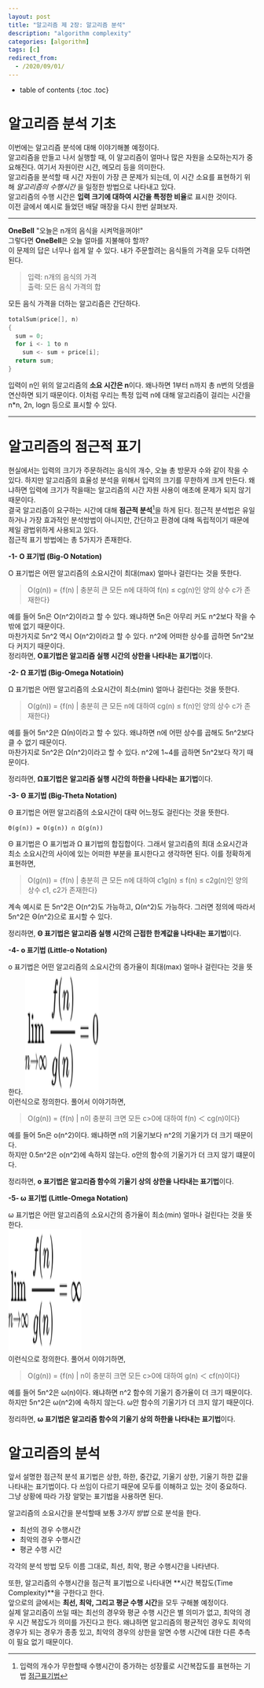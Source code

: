 ```yaml
---
layout: post
title: "알고리즘 제 2장: 알고리즘 분석"
description: "algorithm complexity"
categories: [algorithm]
tags: [c]
redirect_from:
  - /2020/09/01/
---
```

* table of contents
{:toc .toc}
# 알고리즘 분석 기초
이번에는 알고리즘 분석에 대해 이야기해볼 예정이다.  
알고리즘을 만들고 나서 실행할 때, 이 알고리즘이 얼마나 많은 자원을 소모하는지가 중요해진다. 여기서 자원이란 시간, 메모리 등을 의미한다.  
알고리즘을 분석할 때 시간 자원이 가장 큰 문제가 되는데, 이 시간 소요를 표현하기 위해 _알고리즘의 수행시간_ 을 일정한 방법으로 나타내고 있다.  
알고리즘의 수행 시간은 **입력 크기에 대하여 시간을 특정한 비율**로 표시한 것이다.  
이전 글에서 예시로 들었던 배달 매장을 다시 한번 살펴보자.  
- - -

**OneBell** "오늘은 n개의 음식을 시켜먹을꺼야!"  
그렇다면 **OneBell**은 오늘 얼마를 지불해야 할까?  
이 문제의 답은 너무나 쉽게 알 수 있다. 내가 주문할려는 음식들의 가격을 모두 더하면 된다.  

> 입력: n개의 음식의 가격  
> 출력: 모든 음식 가격의 합  

모든 음식 가격을 더하는 알고리즘은 간단하다.  
~~~ c
totalSum(price[], n)
{
  sum = 0;
  for i <- 1 to n
    sum <- sum + price[i];
  return sum;
}
~~~
입력이 n인 위의 알고리즘의 **소요 시간은 n**이다. 왜나하면 1부터 n까지 총 n번의 덧셈을 연산하면 되기 때문이다.  이처럼 우리는 특정 입력 n에 대해 알고리즘이 걸리는 시간을 n*n, 2n, logn 등으로 표시할 수 있다.  
- - -
# 알고리즘의 점근적 표기
현실에서는 입력의 크기가 주문하려는 음식의 개수, 오늘 총 방문자 수와 같이 작을 수 있다.  하지만 알고리즘의 효율성 분석을 위해서 입력의 크기를 무한하게 크게 만든다. 왜냐하면 입력에 크기가 작을때는 알고리즘의 시간 자원 사용이 애초에 문제가 되지 않기 때문이다.  
결국 알고리즘이 요구하는 시간에 대해 **점근적 분석**[^1]을 하게 된다.  점근적 분석법은 유일하거나 가장 효과적인 분석방법이 아니지만, 간단하고 환경에 대해 독립적이기 때문에 제일 광법위하게 사용되고 있다.  
점근적 표기 방법에는 총 5가지가 존재한다.  

**-1-  Ο 표기법 (Big-O Notation)**     

Ο 표기법은 어떤 알고리즘의 소요시간이 최대(max) 얼마나 걸린다는 것을 뜻한다.   
>  O(g(n)) = {f(n) | 충분히 큰 모든 n에 대하여 f(n) ≤ cg(n)인 양의 상수 c가 존재한다}  

예를 들어 5n은 O(n^2)이라고 할 수 있다. 왜냐하면 5n은 아무리 커도 n^2보다 작을 수 밖에 없기 때문이다.  
마찬가지로 5n^2 역시 O(n^2)이라고 할 수 있다. n^2에 어떠한 상수를 곱하면 5n^2보다 커지기 때문이다.  
정리하면, **O표기법은 알고리즘 실행 시간의 상한을 나타내는 표기법**이다.

**-2- Ω 표기법 (Big-Omega Notatioin)**

Ω 표기법은 어떤 알고리즘의 소요시간이 최소(min) 얼마나 걸린다는 것을 뜻한다.  
>  O(g(n)) = {f(n) | 충분히 큰 모든 n에 대하여 cg(n) ≤ f(n)인 양의 상수 c가 존재한다}  

예를 들어 5n^2은 Ω(n)이라고 할 수 있다. 왜냐하면 n에 어떤 상수를 곱해도 5n^2보다 클 수 없기 때문이다.  
마찬가지로 5n^2은 Ω(n^2)이라고 할 수 있다. n^2에 1~4를 곱하면 5n^2보다 작기 때문이다.  

정리하면, **Ω표기법은 알고리즘 실행 시간의 하한을 나타내는 표기법**이다.  

**-3- Θ 표기법 (Big-Theta Notation)**

Θ 표기법은 어떤 알고리즘의 소요시간이 대략 어느정도 걸린다는 것을 뜻한다.  
~~~ dev
Θ(g(n)) = O(g(n)) ∩ Ω(g(n))
~~~
Θ 표기법은 O 표기법과 Ω 표기법의 합집합이다. 그래서 알고리즘의 최대 소요시간과 최소 소요시간의 사이에 있는 어떠한 부분을 표시한다고 생각하면 된다. 이를 정확하게 표현하면,
> O(g(n)) = {f(n) | 충분히 큰 모든 n에 대하여 c1g(n) ≤ f(n) ≤ c2g(n)인 양의 상수 c1, c2가 존재한다}

계속 예시로 든 5n^2은 O(n^2)도 가능하고, Ω(n^2)도 가능하다. 그러면 정의에 따라서 5n^2은 Θ(n^2)으로 표시할 수 있다.  

정리하면, **Θ 표기법은 알고리즘 실행 시간의 근접한 한계값을 나타내는 표기법**이다.  

**-4- o 표기법 (Little-o Notation)**  

o 표기법은 어떤 알고리즘의 소요시간의 증가율이 최대(max) 얼마나 걸린다는 것을 뜻한다.
<img itemprop="image" src="/assets/image/al02_1.svg" style="width:150px; height:250px;" alt="Overview" />  
이런식으로 정의한다. 풀어서 이야기하면,
> O(g(n)) = {f(n) | n이 충분히 크면 모든 c>0에 대하여 f(n) ＜ cg(n)이다}

예를 들어 5n은 o(n^2)이다. 왜냐하면 n의 기울기보다 n^2의 기울기가 더 크기 때문이다.  
하지만 0.5n^2은 o(n^2)에 속하지 않는다. o안의 함수의 기울기가 더 크지 않기 떄문이다.  

정리하면, **o 표기법은 알고리즘 함수의 기울기 상의 상한을 나타내는 표기법**이다.  

**-5- ω 표기법 (Little-Omega Notation)**

ω 표기법은 어떤 알고리즘의 소요시간의 증가율이 최소(min) 얼마나 걸린다는 것을 뜻한다.  
<img itemprop="image" src="/assets/image/al02_2.svg" style="width:150px; height:250px;" alt="Overview" />  
이런식으로 정의한다. 풀어서 이야기하면,
> O(g(n)) = {f(n) | n이 충분히 크면 모든 c>0에 대하여 g(n) ＜ cf(n)이다}

예를 들어 5n^2은 ω(n)이다. 왜냐하면 n^2 함수의 기울기 증가율이 더 크기 때문이다.  하지만 5n^2은 ω(n^2)에 속하지 않는다. ω안 함수의 기울기가 더 크지 않기 때문이다.  

정리하면, **ω 표기법은 알고리즘 함수의 기울기 상의 하한을 나타내는 표기법**이다.  

# 알고리즘의 분석

앞서 설명한 점근적 분석 표기법은 상한, 하한, 중간값, 기울기 상한, 기울기 하한 값을 나타내는 표기법이다.  다 쓰임이 다르기 때문에 모두를 이해하고 있는 것이 중요하다.  
그냥 상황에 따라 가장 알맞는 표기법을 사용하면 된다.  

알고리즘의 소요시간을 분석할때 보통 _3가지 방법_ 으로 분석을 한다.
* 최선의 경우 수행시간
* 최악의 경우 수행시간
* 평균 수행 시간  

각각의 분석 방법 모두 이름 그대로, 최선, 최악, 평균 수행시간을 나타낸다.  

또한, 알고리즘의 수행시간을 점근적 표기법으로 나타내면 **시간 복잡도(Time Complexity)**을 구한다고 한다.  
앞으로의 글에서는 **최선, 최악, 그리고 평균 수행 시간**을 모두 구해볼 예정이다.  
실제 알고리즘이 쓰일 때는 최선의 경우와 평균 수행 시간은 별 의미가 없고, 최악의 경우 시간 복잡도가 의미를 가진다고 한다.
왜냐하면 알고리즘의 평균적인 경우도 최악의 경우가 되는 경우가 종종 있고, 최악의 경우의 상한을 알면 수행 시간에 대한 다른 추측이 필요 없기 때문이다.  

[^1]:입력의 개수가 무한할때 수행시간이 증가하는 성장률로 시간복잡도를 표현하는 기법 [점근표기법](https://ko.wikipedia.org/wiki/%EC%A0%90%EA%B7%BC_%ED%91%9C%EA%B8%B0%EB%B2%95)  
